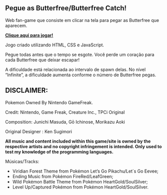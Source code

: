 ## Pegue as Butterfree/Butterfree Catch!

Web fan-game que consiste em clicar na tela para pegar as Butterfree que aparecem.

**[Clique aqui para jogar!](http://www.augustofrr.ga)**

Jogo criado utilizando HTML, CSS e JavaScript.

Pegue todas antes que o tempo se esgote. Você perde um coração para cada Butterfree que deixar escapar!

A dificuldade está relacionada ao intervalo de spawn delas. No nível “Infinite”, a dificuldade aumenta conforme o número de Butterfree pegas.


## **DISCLAIMER:**

Pokemon Owned By Nintendo GameFreak.

Credit: Nintendo, Game Freak, Creature Inc., TPCi Original

Composition: Junichi Masuda, Gō Ichinose, Morikazu Aoki

Original Designer : Ken Sugimori

**All music and content included within this game/site is owned by the respective artists and no copyright infringement is intended. 
Only used to test my knowledge of the programming languages.**

Músicas/Tracks:
<ul>
<li> Viridian Forest Theme from Pokémon Let’s Go Pikachu/Let´s Go Eevee; </li>
<li> Ending Music from Pokémon FireRed/LeafGreen; </li>
<li> Wild Pokémon Battle Theme from Pokémon HeartGold/SoulSilver; </li>
<li> Level Up/Captured Pokémon from Pokémon HeartGold/SoulSilver. </li>
</ul>

